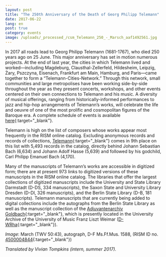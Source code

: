 ```yaml
---
layout: post
title: "The 250th Anniversary of the Death of Georg Philipp Telemann"
date: 2017-06-22
lang: en
post: true
category: events
image: /uploads/_processed_/csm_Telemann_250_-_Marsch_aaf1492561.jpg
---
```



In 2017 all roads lead to Georg Philipp Telemann (1681-1767), who died 250 years ago on 25 June. This major anniversary has set in motion numerous projects. At the end of last year, the cities in which Telemann lived and worked—including Magdeburg, Clausthal-Zellerfeld, Hildesheim, Leipzig, Żary, Pszczyna, Eisenach, Frankfurt am Main, Hamburg, and Paris—came together to form a “Telemann-Cities-Network.” Through this network, small communities and large metropolises have been working side-by-side throughout the year as they present concerts, workshops, and other events centered on their own connections to Telemann and his music. A diversity of musical offerings, ranging from historically-informed performances to jazz and hip-hop arrangements of Telemann’s works, will celebrate the life and oeuvre of one of the most prolific and cosmopolitan figures of the Baroque era. A complete schedule of events is available [here](http://www.telemann2017.eu/){:target="_blank"}.



Telemann is high on the list of composers whose works appear most frequently in the RISM online catalog. Excluding anonymous records and records of collections, [Telemann](https://opac.rism.info/search?View=rism&author=Telemann+Georg+Philipp&language=en){:target="_blank"} comes in 9th place on this list with 5,493 records in the catalog, directly behind Johann Sebastian Bach (6,634) and Johann Adolf Hasse (5,639) and followed by his godchild, Carl Philipp Emanuel Bach (4,170).



Many of the manuscripts of Telemann’s works are accessible in digitized form; there are at present 973 links to digitized versions of these manuscripts in the RISM online catalog. The libraries that offer the largest collections of digitized manuscripts include the University and State Library Darmstadt (D-DS, 334 manuscripts), the Saxon State and University Library Dresden (D-Dl, 326 manuscripts), and the Berlin State Library (D-B, 181 manuscripts). Telemann manuscripts that are currently being added to digital collections include the autographs from the Berlin State Library as well as the manuscript collection of the [Adjuvantenarchiv Goldbach](https://opac.rism.info/search?View=rism&author=Telemann+Georg+Philipp&siglum=D-WRha&language=en){:target="_blank"}, which is presently located in the University Archive of the University of Music Franz Liszt Weimar ([D-WRha](http://www.hfm-weimar.de/index.php?id=343#joPageDown){:target="_blank"}).





_Image_: March (TWV 50:43), autograph, D-F Ms.Ff.Mus. 1588, (RISM ID no. [4500004844](https://opac.rism.info/search?id=450004844){:target="_blank"})

_Translated by Vivian Tompkins (intern, summer 2017)._







<script type="text/javascript">var switchTo5x=true;</script><script type="text/javascript" src="http://w.sharethis.com/button/buttons.js"></script><script type="text/javascript">stLight.options({publisher: "9b601438-1ce1-49d8-bfd7-9cff5df54c17", doNotHash: false, doNotCopy: false, hashAddressBar: false});</script>


